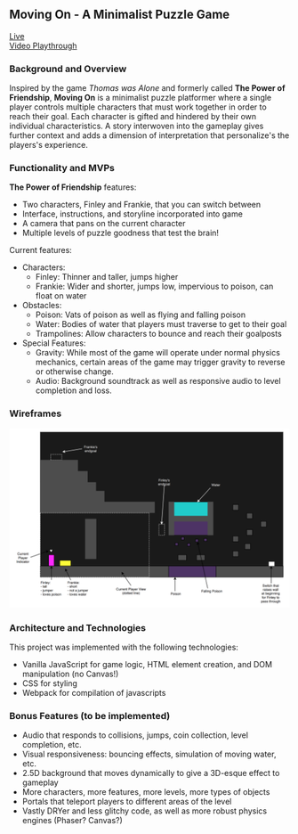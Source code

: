 ## **Moving On** - A Minimalist Puzzle Game

[Live](https://nwelchr.github.io/moving-on)<br />
[Video Playthrough](https://www.youtube.com/watch?v=8KlIGm3vNsc)

### Background and Overview
Inspired by the game *Thomas was Alone* and formerly called **The Power of Friendship**, **Moving On** is a minimalist puzzle platformer where a single player controls multiple characters that must work together in order to reach their goal. Each character is gifted and hindered by their own individual characteristics. A story interwoven into the gameplay gives further context and adds a dimension of interpretation that personalize's the players's experience.

### Functionality and MVPs
**The Power of Friendship** features:
- Two characters, Finley and Frankie, that you can switch between
- Interface, instructions, and storyline incorporated into game
- A camera that pans on the current character 
- Multiple levels of puzzle goodness that test the brain!

Current features:
- Characters:
    - Finley: Thinner and taller, jumps higher
    - Frankie: Wider and shorter, jumps low, impervious to poison, can float on water
- Obstacles:
    - Poison: Vats of poison as well as flying and falling poison
    - Water: Bodies of water that players must traverse to get to their goal
    - Trampolines: Allow characters to bounce and reach their goalposts
- Special Features:
    - Gravity: While most of the game will operate under normal physics mechanics, certain areas of the game may trigger gravity to reverse or otherwise change.
    - Audio: Background soundtrack as well as responsive audio to level completion and loss.

### Wireframes

![Level Example](/assets/wireframe.png)

### Architecture and Technologies
This project was implemented with the following technologies:

- Vanilla JavaScript for game logic, HTML element creation, and DOM manipulation (no Canvas!)
- CSS for styling
- Webpack for compilation of javascripts

### Bonus Features (to be implemented)
- Audio that responds to collisions, jumps, coin collection, level completion, etc.
- Visual responsiveness: bouncing effects, simulation of moving water, etc.
- 2.5D background that moves dynamically to give a 3D-esque effect to gameplay
- More characters, more features, more levels, more types of objects
- Portals that teleport players to different areas of the level
- Vastly DRYer and less glitchy code, as well as more robust physics engines (Phaser? Canvas?)

